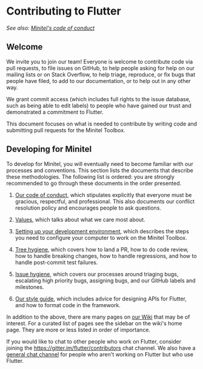Contributing to Flutter
=======================

_See also: [Minitel's code of conduct](CODE_OF_CONDUCT.md)_

Welcome
-------

We invite you to join our team! Everyone is welcome to contribute code
via pull requests, to file issues on GitHub, to help people asking for
help on our mailing lists or on Stack Overflow, to help triage,
reproduce, or fix bugs that people have filed, to add to our
documentation, or to help out in any other way.

We grant commit access (which includes full rights to the issue
database, such as being able to edit labels) to people who have gained
our trust and demonstrated a commitment to Flutter.

This document focuses on what is needed to contribute by writing code
and submitting pull requests for the Minitel Toolbox.

Developing for Minitel
----------------------

To develop for Minitel, you will eventually need to become familiar
with our processes and conventions. This section lists the documents
that describe these methodologies. The following list is ordered: you
are strongly recommended to go through these documents in the order
presented.

1. [Our code of conduct](CODE_OF_CONDUCT.md), which stipulates explicitly
   that everyone must be gracious, respectful, and professional. This
   also documents our conflict resolution policy and encourages people
   to ask questions.

2. [Values](https://github.com/Darkness4/minitel-app/Values),
   which talks about what we care most about.

3. [Setting up your development environment](https://github.com/Darkness4/minitel-app/Setting-up-the-development-environment),
   which describes the steps you need to configure your computer to
   work on the Minitel Toolbox.

4. [Tree hygiene](https://github.com/Darkness4/minitel-app/Tree-hygiene),
   which covers how to land a PR, how to do code review, how to
   handle breaking changes, how to handle regressions, and how to
   handle post-commit test failures.

5. [Issue hygiene](https://github.com/Darkness4/minitel-app/Issue-hygiene),
   which covers our processes around triaging bugs, escalating high
   priority bugs, assigning bugs, and our GitHub labels and
   milestones.

6. [Our style guide](https://github.com/Darkness4/minitel-app/Style-guide-for-Flutter-repo),
   which includes advice for designing APIs for Flutter, and how to
   format code in the framework.

In addition to the above, there are many pages on [our
Wiki](https://github.com/Darkness4/minitel-app/) that may be of
interest. For a curated list of pages see the sidebar on the wiki's
home page. They are more or less listed in order of importance.

If you would like to chat to other people who work on Flutter, consider joining the
https://gitter.im/flutter/contributors chat channel. We also have a [general chat
channel](https://gitter.im/flutter/flutter) for people who aren't working on Flutter
but who use Flutter.